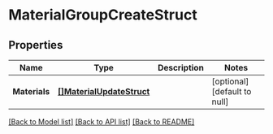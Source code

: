 # MaterialGroupCreateStruct

## Properties
Name | Type | Description | Notes
------------ | ------------- | ------------- | -------------
**Materials** | [**[]MaterialUpdateStruct**](material_update_struct.md) |  | [optional] [default to null]

[[Back to Model list]](../README.md#documentation-for-models) [[Back to API list]](../README.md#documentation-for-api-endpoints) [[Back to README]](../README.md)


